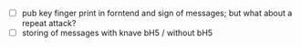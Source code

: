 - [ ] pub key finger print in forntend and sign of messages; but what about a repeat attack?
- [ ] storing of messages with knave bH5 / without bH5
